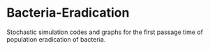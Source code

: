 # Bacteria-Eradication
Stochastic simulation codes and graphs for the first passage time of population eradication of bacteria.

